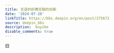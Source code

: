 ```yaml
---
title: 无语的折腾无聊的创新
date: '2024-07-28'
linkTitle: https://bbs.deepin.org/en/post/275672
source: deepin_bbs
description:  buyike 
disable_comments: true
---
```

旧

